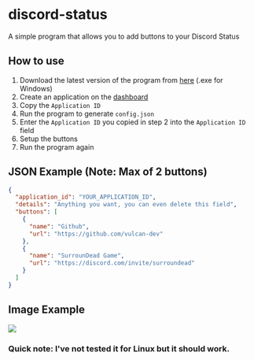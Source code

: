 # discord-status
A simple program that allows you to add buttons to your Discord Status

## How to use
1. Download the latest version of the program from [here](https://github.com/vulcan-dev/discord-status/releases/tag/v0.1) (.exe for Windows)
2. Create an application on the [dashboard](https://discordapp.com/developers/applications)
3. Copy the `Application ID`
4. Run the program to generate `config.json`
5. Enter the `Application ID` you copied in step 2 into the `Application ID` field
6. Setup the buttons
7. Run the program again

## JSON Example (Note: Max of 2 buttons)
```json
{
  "application_id": "YOUR_APPLICATION_ID",
  "details": "Anything you want, you can even delete this field",
  "buttons": [
    {
      "name": "Github",
      "url": "https://github.com/vulcan-dev"
    },
    {
      "name": "SurrounDead Game",
      "url": "https://discord.com/invite/surroundead"
    }
  ]
}
```

## Image Example
![](https://imgur.com/hxFk2xy.png)

### Quick note: I've not tested it for Linux but it should work.
